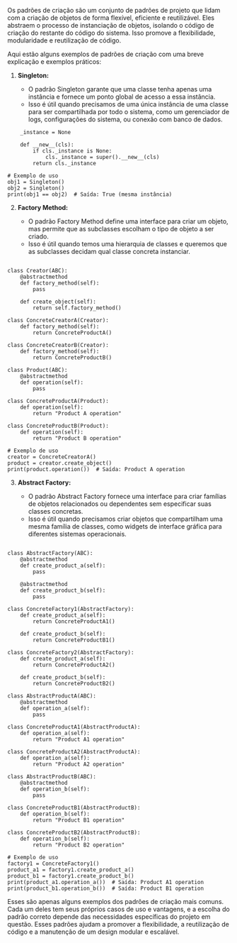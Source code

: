
Os padrões de criação são um conjunto de padrões de projeto que lidam com a criação de objetos de forma flexível, eficiente e reutilizável. Eles abstraem o processo de instanciação de objetos, isolando o código de criação do restante do código do sistema. Isso promove a flexibilidade, modularidade e reutilização de código.

Aqui estão alguns exemplos de padrões de criação com uma breve explicação e exemplos práticos:

1. **Singleton:**
    
    - O padrão Singleton garante que uma classe tenha apenas uma instância e fornece um ponto global de acesso a essa instância.
    - Isso é útil quando precisamos de uma única instância de uma classe para ser compartilhada por todo o sistema, como um gerenciador de logs, configurações do sistema, ou conexão com banco de dados.

```class Singleton:
    _instance = None
    
    def __new__(cls):
        if cls._instance is None:
            cls._instance = super().__new__(cls)
        return cls._instance

# Exemplo de uso
obj1 = Singleton()
obj2 = Singleton()
print(obj1 == obj2)  # Saída: True (mesma instância)
```

2. **Factory Method:**

	- O padrão Factory Method define uma interface para criar um objeto, mas permite que as subclasses escolham o tipo de objeto a ser criado.
	- Isso é útil quando temos uma hierarquia de classes e queremos que as subclasses decidam qual classe concreta instanciar.

```from abc import ABC, abstractmethod

class Creator(ABC):
    @abstractmethod
    def factory_method(self):
        pass

    def create_object(self):
        return self.factory_method()

class ConcreteCreatorA(Creator):
    def factory_method(self):
        return ConcreteProductA()

class ConcreteCreatorB(Creator):
    def factory_method(self):
        return ConcreteProductB()

class Product(ABC):
    @abstractmethod
    def operation(self):
        pass

class ConcreteProductA(Product):
    def operation(self):
        return "Product A operation"

class ConcreteProductB(Product):
    def operation(self):
        return "Product B operation"

# Exemplo de uso
creator = ConcreteCreatorA()
product = creator.create_object()
print(product.operation())  # Saída: Product A operation
```

3. **Abstract Factory:**

	- O padrão Abstract Factory fornece uma interface para criar famílias de objetos relacionados ou dependentes sem especificar suas classes concretas.
	- Isso é útil quando precisamos criar objetos que compartilham uma mesma família de classes, como widgets de interface gráfica para diferentes sistemas operacionais.
```from abc import ABC, abstractmethod

class AbstractFactory(ABC):
    @abstractmethod
    def create_product_a(self):
        pass

    @abstractmethod
    def create_product_b(self):
        pass

class ConcreteFactory1(AbstractFactory):
    def create_product_a(self):
        return ConcreteProductA1()

    def create_product_b(self):
        return ConcreteProductB1()

class ConcreteFactory2(AbstractFactory):
    def create_product_a(self):
        return ConcreteProductA2()

    def create_product_b(self):
        return ConcreteProductB2()

class AbstractProductA(ABC):
    @abstractmethod
    def operation_a(self):
        pass

class ConcreteProductA1(AbstractProductA):
    def operation_a(self):
        return "Product A1 operation"

class ConcreteProductA2(AbstractProductA):
    def operation_a(self):
        return "Product A2 operation"

class AbstractProductB(ABC):
    @abstractmethod
    def operation_b(self):
        pass

class ConcreteProductB1(AbstractProductB):
    def operation_b(self):
        return "Product B1 operation"

class ConcreteProductB2(AbstractProductB):
    def operation_b(self):
        return "Product B2 operation"

# Exemplo de uso
factory1 = ConcreteFactory1()
product_a1 = factory1.create_product_a()
product_b1 = factory1.create_product_b()
print(product_a1.operation_a())  # Saída: Product A1 operation
print(product_b1.operation_b())  # Saída: Product B1 operation
```

Esses são apenas alguns exemplos dos padrões de criação mais comuns. Cada um deles tem seus próprios casos de uso e vantagens, e a escolha do padrão correto depende das necessidades específicas do projeto em questão. Esses padrões ajudam a promover a flexibilidade, a reutilização de código e a manutenção de um design modular e escalável.